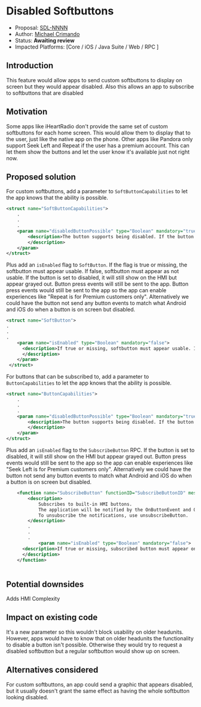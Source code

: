 
# Disabled Softbuttons

* Proposal: [SDL-NNNN](NNNN-ButtonIdentifiers.md)
* Author: [Michael Crimando](https://github.com/MichaelCrimando)
* Status: **Awaiting review**
* Impacted Platforms: [Core / iOS / Java Suite / Web / RPC ]

## Introduction

This feature would allow apps to send custom softbuttons to display on screen but they would appear disabled.
Also this allows an app to subscribe to softbuttons that are disabled

## Motivation
Some apps like iHeartRadio don't provide the same set of custom softbuttons for each home screen.
This would allow them to display that to the user, just like the native app on the phone.  Other apps like Pandora only support Seek Left and Repeat if the user has a premium account. This can let them show the buttons and let the user know it's available just not right now.

## Proposed solution

For custom softbuttons, add a parameter to `SoftButtonCapabilities` to let the app knows that the ability is possible.
```xml
<struct name="SoftButtonCapabilities">
    .
    .
    .
    <param name="disabledButtonPossible" type="Boolean" mandatory="true">
        <description>The button supports being disabled. If the button is set to disabled, it will still show on the HMI but appear grayed out
        </description>
    </param>
</struct>
```

Plus add an `isEnabled` flag to `SoftButton`. If the flag is true or missing, the softbutton must appear usable. If false, softbutton must appear as not usable. If the button is set to disabled, it will still show on the HMI but appear grayed out. Button press events will still be sent to the app.  Button press events would still be sent to the app so the app can enable experiences like "Repeat is for Premium customers only". Alternatively we could have the button not send any button events to match what Android and iOS do when a button is on screen but disabled.
```xml
<struct name="SoftButton">
.
.
.
    <param name="isEnabled" type="Boolean" mandatory="false">
      <description>If true or missing, softbutton must appear usable. If false, softbutton must appear as not usable.
      </description>
    </param>
 </struct>
```

For buttons that can be subscribed to, add a parameter to `ButtonCapabilities` to let the app knows that the ability is possible.
```xml
<struct name="ButtonCapabilities">
    .
    .
    .
    <param name="disabledButtonPossible" type="Boolean" mandatory="true">
        <description>The button supports being disabled. If the button is set to disabled, it will still show on the HMI but appear grayed out.
        </description>
    </param>
</struct>

```

Plus add an `isEnabled` flag to the `SubscribeButton` RPC.  If the button is set to disabled, it will still show on the HMI but appear grayed out. Button press events would still be sent to the app so the app can enable experiences like "Seek Left is for Premium customers only". Alternatively we could have the button not send any button events to match what Android and iOS do when a button is on screen but disabled.

```xml
    <function name="SubscribeButton" functionID="SubscribeButtonID" messagetype="request" since="1.0">
        <description>
            Subscribes to built-in HMI buttons.
            The application will be notified by the OnButtonEvent and OnButtonPress.
            To unsubscribe the notifications, use unsubscribeButton.
        </description>
        .
        .
        .
            <param name="isEnabled" type="Boolean" mandatory="false">
      <description>If true or missing, subscribed button must appear on screen (if applicable) and usable. If false, softbutton must appear on screen (if applicable) and not usable.  Button press events will still be sent to the app.
      </description>
    </function>
    
```

## Potential downsides

Adds HMI Complexity

## Impact on existing code

It's a new parameter so this wouldn't block usability on older headunits. However, apps would have to know that on older headunits the functionality to disable a button isn't possible. Otherwise they would try to request a disabled softbutton but a regular softbutton would show up on screen.

## Alternatives considered

For custom softbuttons, an app could send a graphic that appears disabled, but it usually doesn't grant the same effect as having the whole softbutton looking disabled.
